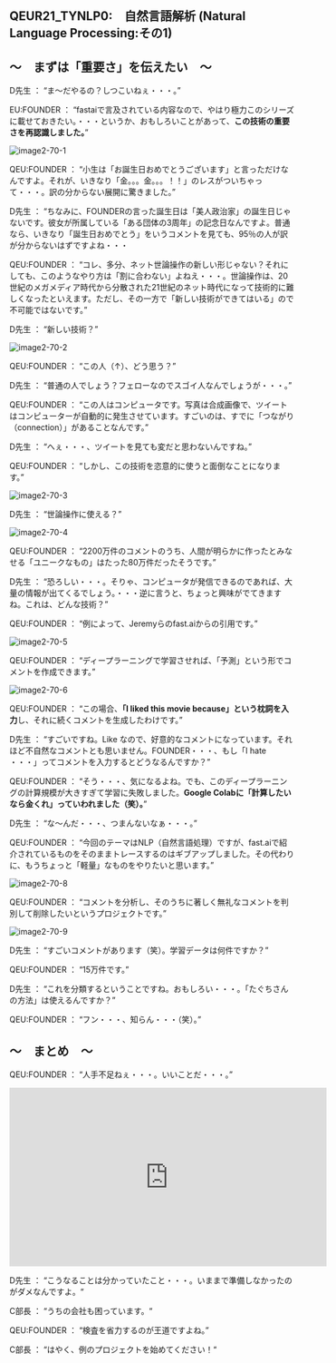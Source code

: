 ## QEUR21_TYNLP0:　自然言語解析 (Natural Language Processing:その1)

## ～　まずは「重要さ」を伝えたい　～

D先生 ： “ま～だやるの？しつこいねぇ・・・。”

EU:FOUNDER ： “fastaiで言及されている内容なので、やはり極力このシリーズに載せておきたい。・・・というか、おもしろいことがあって、**この技術の重要さを再認識しました。**”

![image2-70-1](https://yaber1965.github.io/images/image2-70-1.jpg)

QEU:FOUNDER ： “小生は「お誕生日おめでとうございます」と言っただけなんですよ。それが、いきなり「金。。。金。。。！！」のレスがついちゃって・・・。訳の分からない展開に驚きました。”

D先生 ： “ちなみに、FOUNDERの言った誕生日は「美人政治家」の誕生日じゃないです。彼女が所属している「ある団体の3周年」の記念日なんですよ。普通なら、いきなり「誕生日おめでとう」をいうコメントを見ても、95％の人が訳が分からないはずですよね・・・

QEU:FOUNDER ： “コレ、多分、ネット世論操作の新しい形じゃない？それにしても、このようなやり方は「割に合わない」よねえ・・・。世論操作は、20世紀のメガメディア時代から分散された21世紀のネット時代になって技術的に難しくなったといえます。ただし、その一方で「新しい技術ができてはいる」ので不可能ではないです。”

D先生 ： “新しい技術？”

![image2-70-2](https://yaber1965.github.io/images/image2-70-2.jpg)

QEU:FOUNDER ： “この人（↑）、どう思う？”

D先生 ： “普通の人でしょう？フェローなのでスゴイ人なんでしょうが・・・。”

QEU:FOUNDER ： “この人はコンピュータです。写真は合成画像で、ツイートはコンピューターが自動的に発生させています。すごいのは、すでに「つながり（connection）」があることなんです。”

D先生 ： “へぇ・・・、ツイートを見ても変だと思わないんですね。”

QEU:FOUNDER ： “しかし、この技術を恣意的に使うと面倒なことになります。”

![image2-70-3](https://yaber1965.github.io/images/image2-70-3.jpg)

D先生 ： “世論操作に使える？”

![image2-70-4](https://yaber1965.github.io/images/image2-70-4.jpg)

QEU:FOUNDER ： “2200万件のコメントのうち、人間が明らかに作ったとみなせる「ユニークなもの」はたった80万件だったそうです。”

D先生 ： “恐ろしい・・・。そりゃ、コンピュータが発信できるのであれば、大量の情報が出てくるでしょう。・・・逆に言うと、ちょっと興味がでてきますね。これは、どんな技術？”

QEU:FOUNDER ： “例によって、Jeremyらのfast.aiからの引用です。”

![image2-70-5](https://yaber1965.github.io/images/image2-70-5.jpg)

QEU:FOUNDER ： “ディープラーニングで学習させれば、「予測」という形でコメントを作成できます。”

![image2-70-6](https://yaber1965.github.io/images/image2-70-6.jpg)

QEU:FOUNDER ： “この場合、**「I liked this movie because」という枕詞を入力**し、それに続くコメントを生成したわけです。”

D先生 ： “すごいですね。Like なので、好意的なコメントになっています。それほど不自然なコメントとも思いません。FOUNDER・・・、もし「I hate ・・・」ってコメントを入力するとどうなるんですか？”

QEU:FOUNDER ： “そう・・・、気になるよね。でも、このディープラーニングの計算規模が大きすぎて学習に失敗しました。**Google Colabに「計算したいなら金くれ」っていわれました（笑）。**”

D先生 ： “な～んだ・・・、つまんないなぁ・・・。”

QEU:FOUNDER ： “今回のテーマはNLP（自然言語処理）ですが、fast.aiで紹介されているものをそのままトレースするのはギブアップしました。その代わりに、もうちょっと「軽量」なものをやりたいと思います。”

![image2-70-8](https://yaber1965.github.io/images/image2-70-8.jpg)

QEU:FOUNDER ： “コメントを分析し、そのうちに著しく無礼なコメントを判別して削除したいというプロジェクトです。”

![image2-70-9](https://yaber1965.github.io/images/image2-70-9.jpg)

D先生 ： “すごいコメントがあります（笑）。学習データは何件ですか？”

QEU:FOUNDER ： “15万件です。”

D先生 ： “これを分類するということですね。おもしろい・・・。「たぐちさんの方法」は使えるんですか？”

QEU:FOUNDER ： “フン・・・、知らん・・・（笑）。”


## ～　まとめ　～

QEU:FOUNDER ： “人手不足ねぇ・・・。いいことだ・・・。”

<iframe width="560" height="315" src="https://www.youtube.com/embed/VuqKAyuV6FQ" ti-tle="YouTube video player" frameborder="0" allow="accelerometer; autoplay; clipboard-write; en-crypted-media; gyroscope; picture-in-picture" allowfullscreen></iframe>

D先生 ： “こうなることは分かっていたこと・・・。いままで準備しなかったのがダメなんですよ。“

C部長 ： “うちの会社も困っています。“

QEU:FOUNDER ： “検査を省力するのが王道ですよね。”

C部長 ： “はやく、例のプロジェクトを始めてください！“

